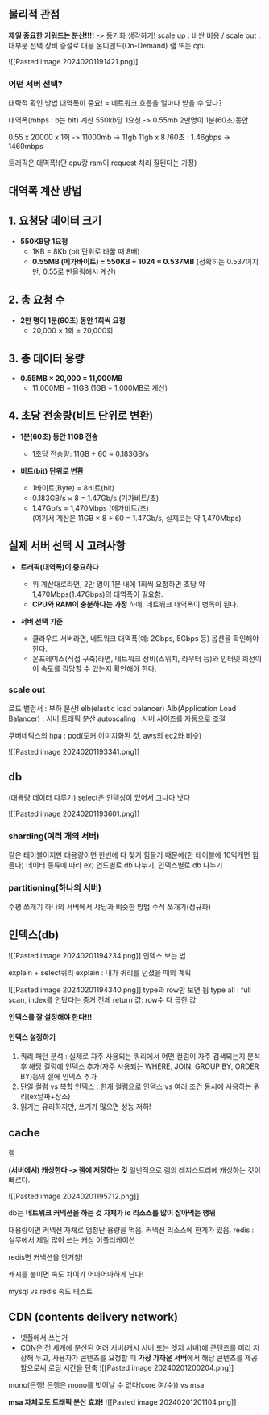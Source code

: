 
## 물리적 관점
**제일 중요한 키워드는 분산!!!!** -> 동기화 생각하기!
scale up : 비싼 비용 / scale out : 대부분 선택
장비 증설로 대응
온디맨드(On-Demand)
램 또는 cpu

![[Pasted image 20240201191421.png]]

### 어떤 서버 선택?
대략적 확인 방법
대역폭이 중요! = 네트워크 흐름을 얼마나 받을 수 있나?

대역폭(mbps : b는 bit) 계산
550kb당 1요청 -> 0.55mb
2만명이 1분(60초)동안

0.55 x 20000 x 1회 -> 11000mb -> 11gb
11gb x 8 /60초 : 1.46gbps -> 1460mbps


트래픽은 대역폭!(단 cpu랑 ram이 request 처리 잘된다는 가정)

## 대역폭 계산 방법

## 1. 요청당 데이터 크기

- **550KB당 1요청**
    - 1KB = 8Kb (bit 단위로 바꿀 때 8배)
    - **0.55MB (메가바이트) = 550KB ÷ 1024 ≈ 0.537MB** (정확히는 0.537이지만, 0.55로 반올림해서 계산)
## 2. 총 요청 수

- **2만 명이 1분(60초) 동안 1회씩 요청**
    - 20,000 × 1회 = 20,000회
## 3. 총 데이터 용량

- **0.55MB × 20,000 = 11,000MB**
    - 11,000MB = 11GB (1GB = 1,000MB로 계산)
## 4. 초당 전송량(비트 단위로 변환)

- **1분(60초) 동안 11GB 전송**
    - 1초당 전송량: 11GB ÷ 60 ≈ 0.183GB/s
        
- **비트(bit) 단위로 변환**
    - 1바이트(Byte) = 8비트(bit)
    - 0.183GB/s × 8 = 1.47Gb/s (기가비트/초)
    - 1.47Gb/s = 1,470Mbps (메가비트/초)  
        (여기서 계산은 11GB × 8 ÷ 60 = 1.47Gb/s, 실제로는 약 1,470Mbps)
        
## 실제 서버 선택 시 고려사항

- **트래픽(대역폭)이 중요하다**
    - 위 계산대로라면, 2만 명이 1분 내에 1회씩 요청하면 초당 약 1,470Mbps(1.47Gbps)의 대역폭이 필요함.
    - **CPU와 RAM이 충분하다는 가정** 하에, 네트워크 대역폭이 병목이 된다.
        
- **서버 선택 기준**
    - 클라우드 서버라면, 네트워크 대역폭(예: 2Gbps, 5Gbps 등) 옵션을 확인해야 한다.
    - 온프레미스(직접 구축)라면, 네트워크 장비(스위치, 라우터 등)와 인터넷 회선이 이 속도를 감당할 수 있는지 확인해야 한다.

### scale out
로드 밸런서 : 부하 분산! 
elb(elastic load balancer) 
Alb(Application Load Balancer) : 서버 트래픽 분산
autoscaling : 서버 사이즈를 자동으로 조절

쿠버네틱스의 hpa : pod(도커 이미지화된 것, aws의 ec2와 비슷)

![[Pasted image 20240201193341.png]]

## db
(대용량 데이터 다루기)
select은 인덱싱이 있어서 그나마 낫다

![[Pasted image 20240201193601.png]]

### sharding(여러 개의 서버)
같은 테이블이지만 대용량이면 한번에 다 찾기 힘들기 때문에(한 테이블에 10억개면 힘들다) 데이터 종류에 따라 ex) 연도별로 db 나누기, 인덱스별로 db 나누기

### partitioning(하나의 서버)
수평 쪼개기 하나의 서버에서 샤딩과 비슷한 방법
수직 쪼개기(정규화)

## 인덱스(db)
![[Pasted image 20240201194234.png]]
인덱스 보는 법

explain + select쿼리
explain : 내가 쿼리를 던졌을 때의 계획

![[Pasted image 20240201194340.png]]
type과 row만 보면 됨
type all : full scan, index를 안탔다는 증거
전체 return 값: row수 다 곱한 값

**인덱스를 잘 설정해야 한다!!!**
#### 인덱스 설정하기
1. 쿼리 패턴 분석 : 실제로 자주 사용되는 쿼리에서 어떤 컬럼이 자주 검색되는지 분석 후 해당 컬럼에 인덱스 추가(자주 사용되는 WHERE, JOIN, GROUP BY, ORDER BY)등의 절에 인덱스 추가
2. 단일 컬럼 vs 복합 인덱스 : 한개 컬럼으로 인덱스 vs 여러 조건 동시에 사용하는 쿼리(ex날짜+장소)
3. 읽기는 유리하지만, 쓰기가 많으면 성능 저하!

## cache
램

**(서버에서) 캐싱한다 -> 램에 저장하는 것**
일반적으로 램의 레지스트리에 캐싱하는 것이 빠르다.

![[Pasted image 20240201195712.png]]

db는 **네트워크 커넥션을 하는 것 자체가 io 리소스를 많이 잡아먹는 행위**

대용량이면 커넥션 자체로 엄청난 용량을 먹음. 커넥션 리소스에 한계가 있음.
redis : 실무에서 제일 많이 쓰는 캐싱 어플리케이션

redis면 커넥션을 안거침!

캐시를 붙이면 속도 차이가 어마어마하게 난다!

mysql vs redis 속도 테스트

## CDN (contents delivery network)
+ 넷플에서 쓰는거
+ CDN은 전 세계에 분산된 여러 서버(캐시 서버 또는 엣지 서버)에 콘텐츠를 미리 저장해 두고, 사용자가 콘텐츠를 요청할 때 **가장 가까운 서버**에서 해당 콘텐츠를 제공함으로써 로딩 시간을 단축
![[Pasted image 20240201200204.png]]

mono(은행! 은행은 mono를 벗어날 수 없다(core 여/수)) vs msa

**msa 자체로도 트래픽 분산 효과!**
![[Pasted image 20240201201104.png]]